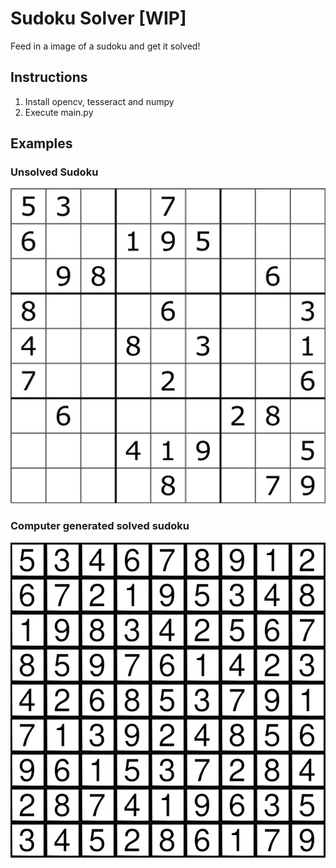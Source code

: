 # Sudoku Solver [WIP]
Feed in a image of a sudoku and get it solved!

## Instructions
1. Install opencv, tesseract and numpy
2. Execute main.py 

## Examples
### Unsolved Sudoku
![unsolved](./images/sudoko.png)

### Computer generated solved sudoku
![solved](./images/solved.png)


